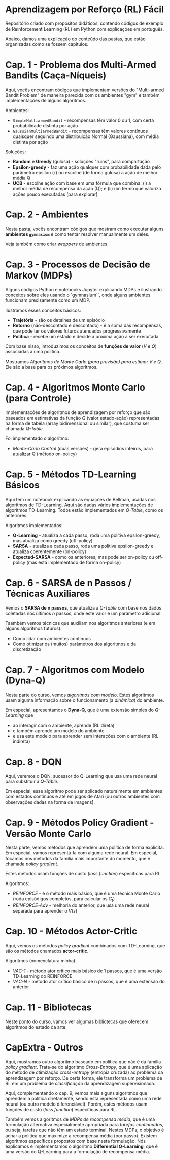 # Aprendizagem por Reforço (RL) Fácil

Repositório criado com propósitos didáticos, contendo códigos de exemplo de Reinforcement Learning (RL) em Python com explicações em português.

Abaixo, damos uma explicação do conteúdo das pastas, que estão organizadas como se fossem capítulos.

# Cap. 1 - Problema dos Multi-Armed Bandits (Caça-Níqueis)

Aqui, vocês encontram códigos que implementam versões do "Multi-armed Bandit Problem" de maneira parecida com os ambientes "gym"
e também implementações de alguns algoritmos.

Ambientes:
- `SimpleMultiarmedBandit` - recompensas têm valor 0 ou 1, com certa probabilidade distinta por ação
- `GaussianMultiarmedBandit` - recompensas têm valores contínuos quaisquer seguindo uma distribuição Normal (Gaussiana), com média distinta por ação

Soluções:
- **Random** e **Greedy** (gulosa) - soluções "ruins", para compartação
- **Epsilon-greedy** - faz uma ação qualquer com probabilidade dada pelo parâmetro epsilon ($\epsilon$) ou escolhe (de forma gulosa) a ação de melhor média Q
- **UCB** - escolhe ação com base em uma fórmula que combina: (i) a melhor média de recompensa da ação (Q); e (ii) um termo que valoriza ações pouco executadas (para explorar)


# Cap. 2 - Ambientes

Nesta pasta, vocês encontram códigos que mostram como executar alguns **ambientes `gymnasium`** e como tentar resolver manualmente um deles.

Veja também como criar *wrappers* de ambientes.


# Cap. 3 - Processos de Decisão de Markov (MDPs)

Alguns códigos Python e notebooks Jupyter explicando MDPs e ilustrando conceitos sobre eles usando o `gymnasium``, onde
alguns ambientes funcionam precisamente como um MDP.

Ilustramos esses conceitos básicos:
- **Trajetória** - são os detalhes de um episódio
- **Retorno** (não-descontado e descontado) - é a soma das recompensas, que pode ter os valores futuros atenuados progressivamente
- **Política** - recebe um estado e decide a próxima ação a ser executada

Com base nisso, introduzimos os conceitos de **funções de valor** ($V$ e $Q$) associadas a uma política.

Mostramos *Algoritmos de Monte Carlo (para previsão) para estimar V e Q*. Ele são a base para os próximos algoritmos.


# Cap. 4 - Algoritmos Monte Carlo (para Controle)

Implementações de algoritmos de aprendizagem por reforço que são baseados em estimativas da função $Q$ (valor estado-ação)
representadas na forma de tabela (array bidimensional ou similar), que costuma ser chamada *Q-Table*.

Foi implementado o algoritmo:
- *Monte-Carlo Control* (duas versões) - gera episódios inteiros, para atualizar Q (método on-policy)


# Cap. 5 - Métodos TD-Learning Básicos

Aqui tem um notebook explicando as equações de Bellman, usadas nos algoritmos de TD-Learning. Aqui são dadas vários 
implementações de algoritmos TD-Learning. Todos estão implementados em *Q-Table*, como os anteriores.

Algoritmos implementados:
- **Q-Learning** - atualiza a cada passo, roda uma polítiva epsilon-greedy, mas atualiza como greedy (off-policy)
- **SARSA** - atualiza a cada passo, roda uma polítiva epsilon-greedy e atualiza coerentemente (on-policy)
- **Expected-SARSA** - como os anteriores, mas pode ser on-policy ou off-policy (mas está implementado de forma on-policy)

# Cap. 6 - SARSA de n Passos / Técnicas Auxiliares

Vemos o **SARSA de n passos**, que atualiza a *Q-Table* com base nos dados coletadas nos últimos $n$ passos,
onde este valor é um parâmetro adicional.

Taambém vemos técnicas que auxiliam nos algoritmos anteriores (e em alguns algoritmos futuros):
- Como lidar com ambientes contínuos
- Como otimizar os (muitos) parâmetros dos algoritmos e da discretização


# Cap. 7 - Algoritmos com Modelo (Dyna-Q) 

Nesta parte do curso, vemos *algoritmos com modelo*. Estes algoritmos usam alguma informação sobre o funcionamento 
(a *dinâmica*) do ambiente. 

Em especial, apresentamos o **Dyna-Q**, que é uma extensão simples do *Q-Learning* que
- ao interagir com o ambiente, aprende (RL direta)
- e também aprende um modelo do ambiente
- e usa este modelo para aprender sem interações com o ambiente (RL indireta)


# Cap. 8 - DQN

Aqui, veremos o DQN, sucessor do Q-Learning que usa uma rede neural para substituir a *Q-Table*.

Em especial, esse algoritmo pode ser aplicado naturalmente em ambientes com estados contínuos e até em jogos de Atari
(ou outros ambientes com observações dadas na forma de imagens).


# Cap. 9 - Métodos Policy Gradient - Versão Monte Carlo

Nesta parte, vemos métodos que aprendem uma política de forma explícita. Em especial, vamos representá-la com alguma rede neural.
Em especial, focamos nos métodos da família mais importante do momento, que é chamada *policy gradient*. 

Estes métodos usam funções de custo (*loss function*) específicas para RL.

Algoritmos:
- *REINFORCE* - é o método mais básico, que é uma técnica Monte Carlo (roda episódigos completos, para calcular os $G_t$)
- *REINFORCE-Adv* - melhoria do anterior, que usa uma rede neural separada para aprender o $V(s)$


# Cap. 10 - Métodos Actor-Critic

Aqui, vemos os métodos *policy gradient* combinados com TD-Learning, que são os métodos chamados **actor-critic**.

Algoritmos (nomenclatura minha):

- *VAC-1* - método ator crítico mais básico de 1 passos, que é uma versão TD-Learning do REINFORCE
- *VAC-N* - método ator crítico básico de n passos, que é uma extensão do anterior


# Cap. 11 - Bibliotecas

Neste ponto do curso, vamos ver algumas bibliotecas que oferecem algoritmos do estado da arte.


# CapExtra - Outros

Aqui, mostramos outro algoritmo baseado em política que não é da família *policy gradient*. Trata-se do algoritmo *Cross-Entropy*,
que é uma aplicação do método de otimização *cross-entropy* (entropia cruzada) ao problema da aprendizagem por reforço.
De certa forma, ele transforma um problema de RL em um problema de *classificação* da aprendizagem supervisionada.

Aqui, complementando o cap. 9, vemos mais alguns algoritmos que aprendem a política diretamente, sendo esta representada 
como uma rede neural (ou outro modelo diferenciável). Porém, estes métodos usam funções de custo (*loss function*) específicas
para RL.

Também vemos algoritmos de *MDPs de recompensa média*, que é uma formulação alternativa especialmente apropriada para *tarefas continuadas*, ou seja, tarefas que não têm um estado terminal. Nestes MDPs, o objetivo é achar a política que maximize a recompensa média (por passo). Existem algoritmos específicos propostos com base nesta formulação. Nós explicamos e implementamos o algoritmo
**Differential Q-Learning**, que é uma versão do Q-Learning para a formulação de recompensa média.

